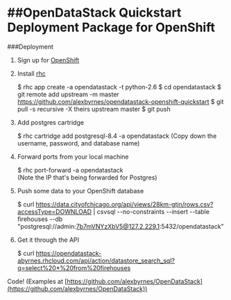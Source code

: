 ##OpenDataStack Quickstart Deployment Package for OpenShift
=====

###Deployment

1. Sign up for [OpenShift](https://openshift.redhat.com/app/)

2. Install [rhc](https://openshift.redhat.com/community/developers/rhc-client-tools-install)

    $ rhc app create -a opendatastack -t python-2.6
    $ cd opendatastack
    $ git remote add upstream -m master https://github.com/alexbyrnes/opendatastack-openshift-quickstart
    $ git pull -s recursive -X theirs upstream master
    $ git push

3. Add postgres cartridge

    $ rhc cartridge add postgresql-8.4 -a opendatastack
(Copy down the username, password, and database name)

4. Forward ports from your local machine

    $ rhc port-forward -a opendatastack    
(Note the IP that's being forwarded for Postgres)

5. Push some data to your OpenShift database

    $ curl https://data.cityofchicago.org/api/views/28km-gtjn/rows.csv?accessType=DOWNLOAD | csvsql --no-constraints --insert --table firehouses --db "postgresql://admin:7b7mVNYzXbV5@127.2.229.1:5432/opendatastack"

6. Get it through the API

    $ curl https://opendatastack-abyrnes.rhcloud.com/api/action/datastore_search_sql?q=select%20*%20from%20firehouses

Code! (Examples at [https://github.com/alexbyrnes/OpenDataStack](https://github.com/alexbyrnes/OpenDataStack))
